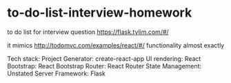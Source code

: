# to-do-list-interview-homework

to do list for interview question
https://flask.tylim.com/#/

it mimics http://todomvc.com/examples/react/#/ functionality almost exactly

Tech stack:
Project Generator: create-react-app
UI rendering: React
Bootstrap: React Bootstrap
Router: React Router
State Management: Unstated
Server Framework: Flask
